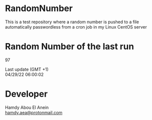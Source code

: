 # RandomNumber    
This is a test repository where a random number is pushed to a file automatically passwordless from a cron job in my Linux CentOS server    
# Random Number of the last run   
97
      
Last update (GMT +1)    
04/29/22 06:00:02
# Developer    
Hamdy Abou El Anein   
hamdy.aea@protonmail.com
